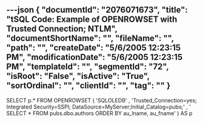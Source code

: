 ---json
{
  "documentId": "2076071673",
  "title": "tSQL Code: Example of OPENROWSET with Trusted Connection; NTLM",
  "documentShortName": "",
  "fileName": "",
  "path": "",
  "createDate": "5/6/2005 12:23:15 PM",
  "modificationDate": "5/6/2005 12:23:15 PM",
  "templateId": "",
  "segmentId": "72",
  "isRoot": "False",
  "isActive": "True",
  "sortOrdinal": "",
  "clientId": "",
  "tag": ""
}
---

SELECT
    p.*
FROM
    OPENROWSET
    (
        'SQLOLEDB'
    ,   'Trusted_Connection=yes;
         Integrated Security=SSPI;
         DataSource=MyServer;Initial_Catalog=pubs;'
    ,   '
         SELECT * FROM 
         pubs.dbo.authors
         ORDER BY au_lname, au_fname'
    ) AS p
